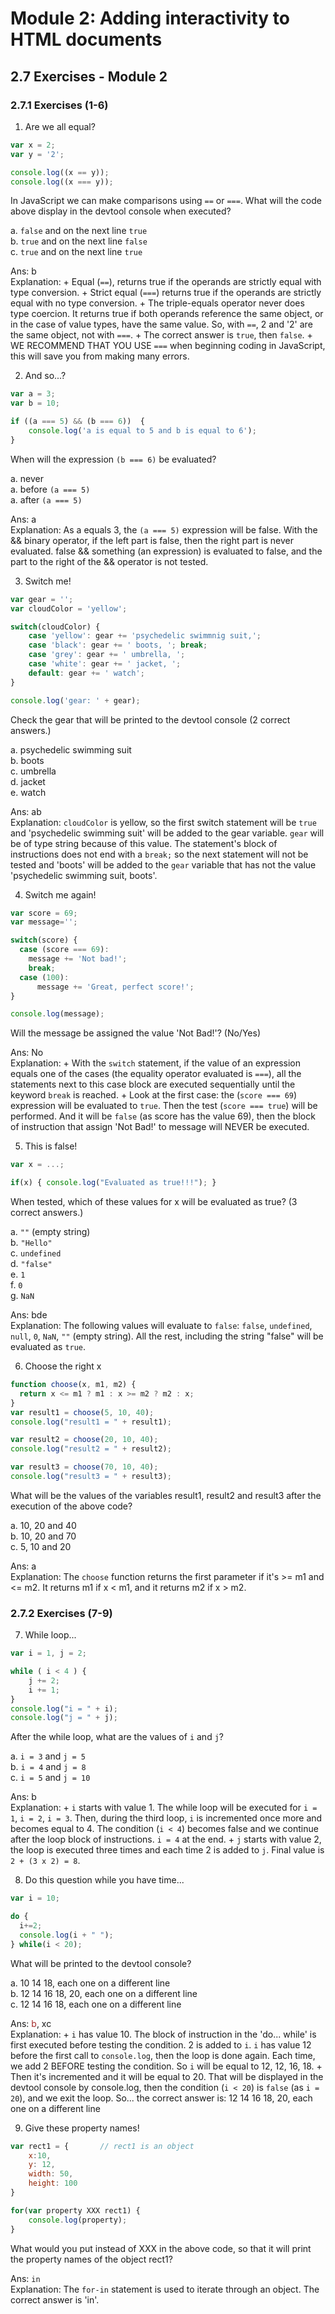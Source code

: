 # Module 2: Adding interactivity to HTML documents


## 2.7 Exercises - Module 2


### 2.7.1 Exercises (1-6)

1. Are we all equal?

  ```js
  var x = 2;
  var y = '2';

  console.log((x == y));
  console.log((x === y));
  ```

  In JavaScript we can make comparisons using `==` or `===`. What will the code above display in the devtool console when executed?

  a. `false` and on the next line `true`<br/>
  b. `true` and on the next line `false`<br/>
  c. `true` and on the next line `true`<br/>

  Ans: b<br/>
  Explanation: 
    + Equal (`==`), returns true if the operands are strictly equal with type conversion.
    + Strict equal (`===`) returns true if the operands are strictly equal with no type conversion.
    + The triple-equals operator never does type coercion. It returns true if both operands reference the same object, or in the case of value types, have the same value. So, with `==`, 2 and '2' are the same object, not with `===`.
    + The correct answer is `true`, then `false`.
    + WE RECOMMEND THAT YOU USE `===` when beginning coding in JavaScript, this will save you from making many errors.


2. And so...?

  ```js
  var a = 3;
  var b = 10;
  
  if ((a === 5) && (b === 6))  { 
      console.log('a is equal to 5 and b is equal to 6');
  }
  ```

  When will the expression `(b === 6)` be evaluated?

  a. never<br/>
  a. before `(a === 5)`<br/>
  a. after `(a === 5)`<br/>

  Ans: a<br/>
  Explanation: As a equals 3, the `(a === 5)` expression will be false. With the && binary operator, if the left part is false, then the right part is never evaluated. false && something (an expression) is evaluated to false, and the part to the right of the && operator is not tested.


3. Switch me!

  ```js
  var gear = '';
  var cloudColor = 'yellow';

  switch(cloudColor) {
      case 'yellow': gear += 'psychedelic swimmnig suit,';
      case 'black': gear += ' boots, '; break;
      case 'grey': gear += ' umbrella, ';
      case 'white': gear += ' jacket, ';
      default: gear += ' watch';
  }

  console.log('gear: ' + gear);
  ```

Check the gear that will be printed to the devtool console (2 correct answers.)

  a. psychedelic swimming suit<br/>
  b. boots<br/>
  c. umbrella<br/>
  d. jacket<br/>
  e. watch<br/>

  Ans: ab<br/>
  Explanation: `cloudColor` is yellow, so the first switch statement will be `true` and 'psychedelic swimming suit' will be added to the gear variable. `gear` will be of type string because of this value. The statement's block of instructions does not end with a `break;` so the next statement will not be tested and 'boots' will be added to the `gear` variable that has not the value 'psychedelic swimming suit, boots'.


4. Switch me again!

  ```js
  var score = 69;
  var message='';
  
  switch(score) {
    case (score === 69):
      message += 'Not bad!';
      break;
    case (100): 
        message += 'Great, perfect score!';
  }

  console.log(message);
  ```

  Will the message be assigned the value 'Not Bad!'? (No/Yes)

  Ans: No<br/>
  Explanation:
    + With the `switch` statement, if the value of an expression equals one of the cases (the equality operator evaluated is `===`), all the statements next to this case block are executed sequentially until the keyword `break` is reached.
    + Look at the first case: the (`score === 69`) expression will be evaluated to `true`. Then the test (`score === true`) will be performed. And it will be `false` (as score has the value 69), then the block of instruction that assign 'Not Bad!' to message will NEVER be executed.


5. This is false!

  ```js
  var x = ...;

  if(x) { console.log("Evaluated as true!!!"); }
  ```

  When tested, which of these values for x will be evaluated as true? (3 correct answers.)

  a. `""` (empty string)<br/>
  b. `"Hello"`<br/>
  c. `undefined`<br/>
  d. `"false"`<br/>
  e. `1`<br/>
  f. `0`<br/>
  g. `NaN`<br/>

  Ans: bde<br/>
  Explanation: The following values will evaluate to `false`: `false`, `undefined`, `null`, `0`, `NaN`, `""` (empty string). All the rest, including the string "false" will be evaluated as `true`.


6. Choose the right x

  ```js
  function choose(x, m1, m2) {
    return x <= m1 ? m1 : x >= m2 ? m2 : x; 
  }
  var result1 = choose(5, 10, 40);
  console.log("result1 = " + result1);

  var result2 = choose(20, 10, 40);
  console.log("result2 = " + result2);

  var result3 = choose(70, 10, 40);
  console.log("result3 = " + result3);
  ```

  What will be the values of the variables result1, result2 and result3 after the execution of the above code?

  a. 10, 20 and 40<br/>
  b. 10, 20 and 70<br/>
  c. 5, 10 and 20<br/>

  Ans: a<br/>
  Explanation: The `choose` function returns the first parameter if it's >= m1 and <= m2. It returns m1 if x < m1, and it returns m2 if x > m2.


### 2.7.2 Exercises (7-9)

7. While loop...

  ```js
  var i = 1, j = 2;
  
  while ( i < 4 ) {
      j += 2;
      i += 1; 
  }
  console.log("i = " + i);
  console.log("j = " + j);
  ```

  After the while loop, what are the values of `i` and `j`?

  a. `i = 3` and `j = 5`<br/>
  b. `i = 4` and `j = 8`<br/>
  c. `i = 5` and `j = 10`<br/>

  Ans: b<br/>
  Explanation:
    + `i` starts with value 1. The while loop will be executed for `i = 1`, `i = 2`, `i = 3`. Then, during the third loop, `i` is incremented once more and becomes equal to 4. The condition (`i < 4`) becomes false and we continue after the loop block of instructions. `i = 4` at the end.
    + `j` starts with value 2, the loop is executed three times and each time 2 is added to `j`. Final value is `2 + (3 x 2) = 8`.


8. Do this question while you have time...

  ```js
  var i = 10;
  
  do {
    i+=2;
    console.log(i + " ");
  } while(i < 20);
  ```

  What will be printed to the devtool console?

  a. 10 14 18, each one on a different line<br/>
  b. 12 14 16 18, 20, each one on a different line<br/>
  c. 12 14 16 18, each one on a different line<br/>

  Ans: <span style="color: brown;">b</span>, xc<br/>
  Explanation:
    + `i` has value 10. The block of instruction in the 'do... while' is first executed before testing the condition. 2 is added to `i`. `i` has value 12 before the first call to `console.log`, then the loop is done again. Each time, we add 2 BEFORE testing the condition. So `i` will be equal to 12, 12, 16, 18.
    + Then it's incremented and it will be equal to 20. That will be displayed in the devtool console by console.log, then the condition (`i < 20`) is `false` (as `i = 20`), and we exit the loop. So... the correct answer is: 12 14 16 18, 20, each one on a different line


9. Give these property names!

  ```js
  var rect1 = {       // rect1 is an object
      x:10,
      y: 12,
      width: 50,
      height: 100
  }
  
  for(var property XXX rect1) {
      console.log(property);
  }
  ```

  What would you put instead of XXX in the above code, so that it will print the property names of the object rect1?

  Ans: `in`<br/>
  Explanation: The `for-in` statement is used to iterate through an object. The correct answer is 'in'.







